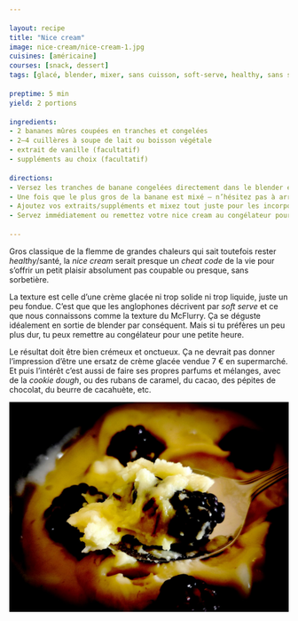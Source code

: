 ```yaml
---

layout: recipe
title: "Nice cream"
image: nice-cream/nice-cream-1.jpg
cuisines: [américaine]
courses: [snack, dessert]
tags: [glacé, blender, mixer, sans cuisson, soft-serve, healthy, sans sorbetière]

preptime: 5 min
yield: 2 portions

ingredients:
- 2 bananes mûres coupées en tranches et congelées
- 2–4 cuillères à soupe de lait ou boisson végétale
- extrait de vanille (facultatif)
- suppléments au choix (facultatif)

directions:
- Versez les tranches de banane congelées directement dans le blender et commencez à mixer. Il faut que votre blender puisse tourner à haute vitesse ou, à défaut, dispose d’une fonction pour piller la glace.
- Une fois que le plus gros de la banane est mixé – n’hésitez pas à arrêter le blender pour racler les bords –, ajoutez du lait/boisson végétale cuillère à soupe par cuillère à soupe.
- Ajoutez vos extraits/suppléments et mixez tout juste pour les incorporer.
- Servez immédiatement ou remettez votre nice cream au congélateur pour 1 heure.

---
```


Gros classique de la flemme de grandes chaleurs qui sait toutefois rester <i lang="en">healthy</i>/santé, la <i lang="en">nice cream</i> serait presque un <i lang="en">cheat code</i> de la vie pour s’offrir un petit plaisir absolument pas coupable ou presque, sans sorbetière.

La texture est celle d’une crème glacée ni trop solide ni trop liquide, juste un peu fondue. C’est que que les anglophones décrivent par <i lang="en">soft serve</i> et ce que nous connaissons comme la texture du McFlurry. Ça se déguste idéalement en sortie de blender par conséquent. Mais si tu préfères un peu plus dur, tu peux remettre au congélateur pour une petite heure.

Le résultat doit être bien crémeux et onctueux. Ça ne devrait pas donner l’impression d’être une ersatz de crème glacée vendue 7&nbsp;€ en supermarché. Et puis l’intérêt c’est aussi de faire ses propres parfums et mélanges, avec de la <i lang="en">cookie dough</i>, ou des rubans de caramel, du cacao, des pépites de chocolat, du beurre de cacahuète, etc.

![Vous pouvez aussi simplement accompagner votre nice cream nature d’une poignée de fruits rouges, noix, etc.](../images/nice-cream/nice-cream-2.jpg)